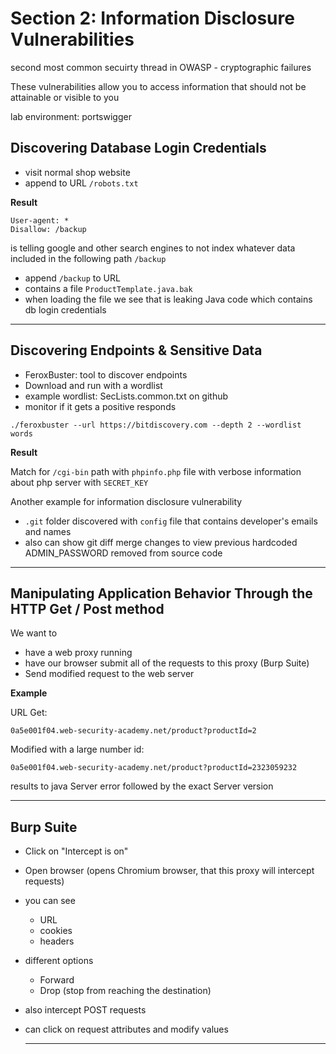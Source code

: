 # Section 2: Information Disclosure Vulnerabilities

second most common secuirty thread in OWASP - cryptographic failures

These vulnerabilities allow you to access information that should not be attainable or visible to you

lab environment: portswigger

## Discovering Database Login Credentials

- visit normal shop website
- append to URL `/robots.txt`

**Result**
```
User-agent: *
Disallow: /backup
```

  is telling google and other search engines to not index whatever data included in the following path `/backup`

- append `/backup` to URL
- contains a file `ProductTemplate.java.bak`
- when loading the file we see that is leaking Java code which contains db login credentials

---

## Discovering Endpoints & Sensitive Data

- FeroxBuster: tool to discover endpoints
- Download and run with a wordlist
- example wordlist: SecLists.common.txt on github
- monitor if it gets a positive responds

```
./feroxbuster --url https://bitdiscovery.com --depth 2 --wordlist words
```

**Result**

Match for `/cgi-bin` path with `phpinfo.php` file with verbose information about php server with `SECRET_KEY`

Another example for information disclosure vulnerability
- `.git` folder discovered with `config` file that contains developer's emails and names
- also can show git diff merge changes to view previous hardcoded ADMIN_PASSWORD removed from source code

---

## Manipulating Application Behavior Through the HTTP Get / Post method

We want to 
- have a web proxy running
- have our browser submit all of the requests to this proxy (Burp Suite)
- Send modified request to the web server

**Example**

URL Get:

```
0a5e001f04.web-security-academy.net/product?productId=2
```

Modified with a large number id:

```
0a5e001f04.web-security-academy.net/product?productId=2323059232
```

results to java Server error followed by the exact Server version

---

## Burp Suite

- Click on "Intercept is on"
- Open browser (opens Chromium browser, that this proxy will intercept requests)
- you can see
  - URL
  - cookies
  - headers
- different options
  - Forward
  - Drop (stop from reaching the destination)
- also intercept POST requests
- can click on request attributes and modify values

  ---
